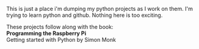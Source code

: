 This is just a place i'm dumping my python projects as I work on them.
I'm trying to learn python and github. Nothing here is too exciting. 

These projects follow along with the book:  
**Programming the Raspberry Pi**  
Getting started with Python
by Simon Monk
